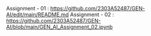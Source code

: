 Assignment - 01 : https://github.com/2303A52487/GEN-AI/edit/main/README.md
Assignment - 02 : https://github.com/2303A52487/GEN-AI/blob/main/GEN_AI_Assignment_02.ipynb
